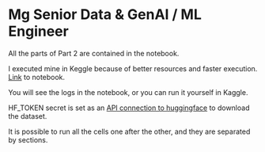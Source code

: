 # Mg Senior Data & GenAI / ML Engineer

All the parts of Part 2 are contained in the notebook.

I executed mine in Keggle because of better resources and faster execution.
[Link](https://www.kaggle.com/code/lazargugleta/marktguru-ml-genai-interview) to notebook.

You will see the logs in the notebook, or you can run it yourself in Kaggle.

HF_TOKEN secret is set as an [API connection to huggingface](https://huggingface.co/settings/tokens) to download the dataset.

It is possible to run all the cells one after the other, and they are separated by sections.
